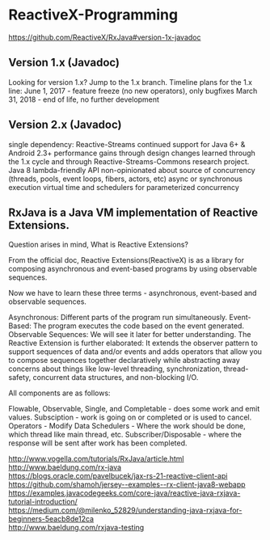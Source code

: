 # ReactiveX-Programming
https://github.com/ReactiveX/RxJava#version-1x-javadoc </br>
<h2>Version 1.x (Javadoc) </h2>

Looking for version 1.x? Jump to the 1.x branch.
Timeline plans for the 1.x line:
June 1, 2017 - feature freeze (no new operators), only bugfixes
March 31, 2018 - end of life, no further development

<h2>Version 2.x (Javadoc) </h2>

single dependency: Reactive-Streams
continued support for Java 6+ & Android 2.3+
performance gains through design changes learned through the 1.x cycle and through Reactive-Streams-Commons research project.
Java 8 lambda-friendly API
non-opinionated about source of concurrency (threads, pools, event loops, fibers, actors, etc)
async or synchronous execution
virtual time and schedulers for parameterized concurrency

<h2>RxJava is a Java VM implementation of Reactive Extensions.</h2>

Question arises in mind, What is Reactive Extensions?

From the official doc, Reactive Extensions(ReactiveX) is as a library for composing asynchronous and event-based programs
by using observable sequences.

Now we have to learn these three terms - asynchronous, event-based and observable sequences.

Asynchronous: Different parts of the program run simultaneously.
Event-Based: The program executes the code based on the event generated.
Observable Sequences: We will see it later for better understanding.
The Reactive Extension is further elaborated: It extends the observer pattern to support sequences of data and/or events
and adds operators that allow you to compose sequences together declaratively while abstracting away concerns about things
like low-level threading, synchronization, thread-safety, concurrent data structures, and non-blocking I/O.

All components are as follows:

Flowable, Observable, Single, and Completable - does some work and emit values.
Subsciption - work is going on or completed or is used to cancel.
Operators - Modify Data
Schedulers - Where the work should be done, which thread like main thread, etc.
Subscriber/Disposable - where the response will be sent after work has been completed.


http://www.vogella.com/tutorials/RxJava/article.html </br> 
http://www.baeldung.com/rx-java </br>
https://blogs.oracle.com/pavelbucek/jax-rs-21-reactive-client-api </br>
https://github.com/shamoh/jersey--examples--rx-client-java8-webapp </br>
https://examples.javacodegeeks.com/core-java/reactive-java-rxjava-tutorial-introduction/ </br>
https://medium.com/@milenko_52829/understanding-java-rxjava-for-beginners-5eacb8de12ca </br>
http://www.baeldung.com/rxjava-testing </br>



